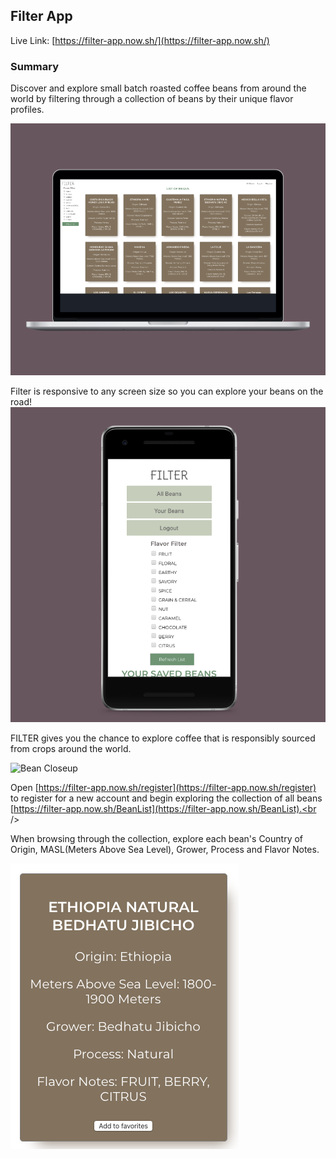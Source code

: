 ## Filter App

Live Link: [https://filter-app.now.sh/](https://filter-app.now.sh/)

### Summary

Discover and explore small batch roasted coffee beans from around the world by filtering through a collection of beans by their unique flavor profiles.<br />

![Laptop Screenshot](README-asset/laptop_screenshot.png?raw=true)

Filter is responsive to any screen size so you can explore your beans on the road!
![Phone Screenshot](README-asset/phone_screenshot.png?raw=true)

FILTER gives you the chance to explore coffee that is responsibly sourced from crops around the world.

![Bean Closeup](README-asset/coffee4.jpg?raw=true)

Open [https://filter-app.now.sh/register](https://filter-app.now.sh/register) to register for a new account and begin exploring the collection of all beans [https://filter-app.now.sh/BeanList](https://filter-app.now.sh/BeanList).<br />

When browsing through the collection, explore each bean's Country of Origin, MASL(Meters Above Sea Level), Grower, Process and Flavor Notes.

![BeanCard](README-asset/BeanCard.png?raw=true)
